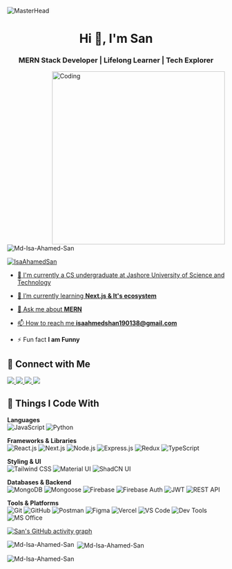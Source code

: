 ![MasterHead](https://user-images.githubusercontent.com/10498744/210012254-234538ff-d198-48aa-8964-37e6fd45d227.gif)
<h1 align="center">Hi 👋, I'm San</h1>
<h3 align="center">MERN Stack Developer | Lifelong Learner | Tech Explorer</h3>
<img align="right" alt="Coding" width="400" src="https://camo.githubusercontent.com/15857bd385b12298e036391e6b9644e481eb0903f46311126cb5f571df2b3686/68747470733a2f2f77686f736172676879612e6e65746c6966792e6170702f636f6e74656e742f67697068792e676966">


<p align="left"> <img src="https://komarev.com/ghpvc/?username=Md-Isa-Ahamed-San&label=Profile%20views&color=0e75b6&style=flat" alt="Md-Isa-Ahamed-San" /> </p>

<p align="left"> <a href="https://www.linkedin.com/in/isaahamedsan" target="blank"><img src="https://img.shields.io/twitter/follow/San?logo=linkedin&style=for-the-badge" alt="IsaAhamedSan"  </p>

- 🔭 I'm currently a CS undergraduate at Jashore University of Science and Technology

- 🌱 I’m currently learning **Next.js & It's ecosystem**

- 💬 Ask me about **MERN**

- 📫 How to reach me **isaahmedshan190138@gmail.com**

- ⚡ Fun fact **I am Funny**

## 🔗 Connect with Me

<p align="left">

<a href="https://your-portfolio-url.com" target="_blank">
  <img src="https://img.shields.io/badge/-Portfolio-000000?style=for-the-badge&logo=globe&logoColor=white" />
</a>

  <a href="https://www.linkedin.com/in/isaahamedsan/" target="_blank">
    <img src="https://img.shields.io/badge/-LinkedIn-0077B5?style=for-the-badge&logo=linkedin&logoColor=white" />
  </a>
  <a href="https://www.facebook.com/shan49141" target="_blank">
    <img src="https://img.shields.io/badge/-Facebook-1877F2?style=for-the-badge&logo=facebook&logoColor=white" />
  </a>
  <a href="mailto:isaahmedshan190138@gmail.com" target="_blank">
    <img src="https://img.shields.io/badge/-Gmail-D14836?style=for-the-badge&logo=gmail&logoColor=white" />
  </a>
</p>


## 🧠 Things I Code With

<!-- Languages -->
**Languages**  
![JavaScript](https://img.shields.io/badge/-JavaScript-F7DF1E?style=flat-square&logo=javascript&logoColor=black)
![Python](https://img.shields.io/badge/-Python-3776AB?style=flat-square&logo=python&logoColor=white)


<!-- Frameworks & Libraries -->
**Frameworks & Libraries**  
![React.js](https://img.shields.io/badge/-React.js-45b8d8?style=flat-square&logo=react&logoColor=white)
![Next.js](https://img.shields.io/badge/-Next.js-000000?style=flat-square&logo=nextdotjs&logoColor=white)
![Node.js](https://img.shields.io/badge/-Node.js-43853d?style=flat-square&logo=node.js&logoColor=white)
![Express.js](https://img.shields.io/badge/-Express.js-000000?style=flat-square&logo=express&logoColor=white)
![Redux](https://img.shields.io/badge/-Redux-764ABC?style=flat-square&logo=redux&logoColor=white)
![TypeScript](https://img.shields.io/badge/-TypeScript-007ACC?style=flat-square&logo=typescript&logoColor=white)

<!-- Styling & UI -->
**Styling & UI**  
![Tailwind CSS](https://img.shields.io/badge/-Tailwind_CSS-38B2AC?style=flat-square&logo=tailwindcss&logoColor=white)
![Material UI](https://img.shields.io/badge/-Material_UI-007FFF?style=flat-square&logo=mui&logoColor=white)
![ShadCN UI](https://img.shields.io/badge/-ShadCN_UI-000000?style=flat-square&logo=uikit&logoColor=white)

<!-- Databases & Backend -->
**Databases & Backend**  
![MongoDB](https://img.shields.io/badge/-MongoDB-13aa52?style=flat-square&logo=mongodb&logoColor=white)
![Mongoose](https://img.shields.io/badge/-Mongoose-880000?style=flat-square&logo=mongoose&logoColor=white)
![Firebase](https://img.shields.io/badge/-Firebase-FFCA28?style=flat-square&logo=firebase&logoColor=black)
![Firebase Auth](https://img.shields.io/badge/-Firebase_Auth-FFCA28?style=flat-square&logo=firebase&logoColor=black)
![JWT](https://img.shields.io/badge/-JWT-000000?style=flat-square&logo=jsonwebtokens&logoColor=white)
![REST API](https://img.shields.io/badge/-REST_API-6DB33F?style=flat-square&logo=fastapi&logoColor=white)

<!-- Tools & Platforms -->
**Tools & Platforms**  
![Git](https://img.shields.io/badge/-Git-F05032?style=flat-square&logo=git&logoColor=white)
![GitHub](https://img.shields.io/badge/-GitHub-181717?style=flat-square&logo=github&logoColor=white)
![Postman](https://img.shields.io/badge/-Postman-FF6C37?style=flat-square&logo=postman&logoColor=white)
![Figma](https://img.shields.io/badge/-Figma-F24E1E?style=flat-square&logo=figma&logoColor=white)
![Vercel](https://img.shields.io/badge/-Vercel-000000?style=flat-square&logo=vercel&logoColor=white)
![VS Code](https://img.shields.io/badge/-VS_Code-007ACC?style=flat-square&logo=visualstudiocode&logoColor=white)
![Dev Tools](https://img.shields.io/badge/-DevTools-FF9800?style=flat-square&logo=googlechrome&logoColor=white)
![MS Office](https://img.shields.io/badge/-MS_Office-D83B01?style=flat-square&logo=microsoftoffice&logoColor=white)


[![San's GitHub activity graph](https://activity-graph.herokuapp.com/graph?username=Md-Isa-Ahamed-San&&theme=xcode)](https://github.com/Md-Isa-Ahamed-San)

<p><img align="left" src="https://github-readme-stats.vercel.app/api/top-langs?username=Md-Isa-Ahamed-San&show_icons=true&locale=en&layout=compact&theme=tokyonight" alt="Md-Isa-Ahamed-San" /></p>

<p>&nbsp;<img align="center" src="https://github-readme-stats.vercel.app/api?username=Md-Isa-Ahamed-San&show_icons=true&locale=en&theme=tokyonight" alt="Md-Isa-Ahamed-San" /></p>

<p><img align="center" src="https://github-readme-streak-stats.herokuapp.com/?user=Md-Isa-Ahamed-San&&theme=tokyonight" alt="Md-Isa-Ahamed-San" /></p>
